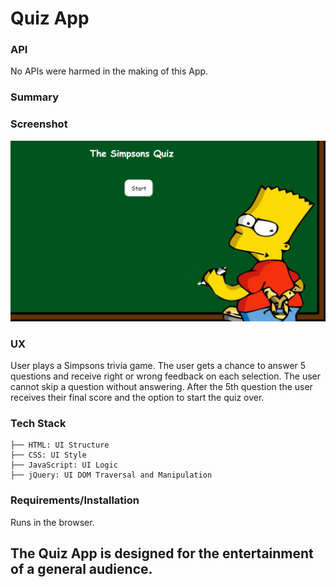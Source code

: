 # Quiz App

### API 
No APIs were harmed in the making of this App.

### Summary

### Screenshot
![Quiz App Screenshot](https://github.com/gatorisgreater/portfolio/blob/master/assets/quiz-app.PNG "Quiz App Screenshot")

### UX
User plays a Simpsons trivia game. The user gets a chance to answer 5 questions and receive right or wrong feedback on each selection. The user cannot skip a question without answering. After the 5th question the user receives their final score and the option to start the quiz over.

### Tech Stack

    ├── HTML: UI Structure
    ├── CSS: UI Style
    ├── JavaScript: UI Logic
    ├── jQuery: UI DOM Traversal and Manipulation

### Requirements/Installation
Runs in the browser.

## The Quiz App is designed for the entertainment of a general audience.
